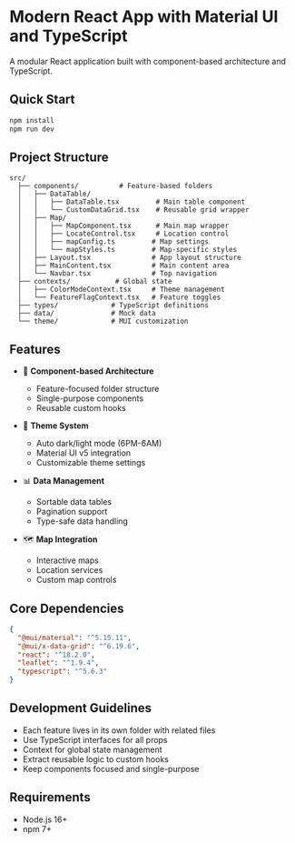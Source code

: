 # Modern React App with Material UI and TypeScript

A modular React application built with component-based architecture and TypeScript.

## Quick Start

```bash
npm install
npm run dev
```

## Project Structure

```
src/
  ├── components/          # Feature-based folders
  │   ├── DataTable/
  │   │   ├── DataTable.tsx         # Main table component
  │   │   └── CustomDataGrid.tsx    # Reusable grid wrapper
  │   ├── Map/
  │   │   ├── MapComponent.tsx      # Main map wrapper
  │   │   ├── LocateControl.tsx     # Location control
  │   │   ├── mapConfig.ts         # Map settings
  │   │   └── mapStyles.ts         # Map-specific styles
  │   ├── Layout.tsx               # App layout structure
  │   ├── MainContent.tsx          # Main content area
  │   └── Navbar.tsx               # Top navigation
  ├── contexts/           # Global state
  │   ├── ColorModeContext.tsx     # Theme management
  │   └── FeatureFlagContext.tsx   # Feature toggles
  ├── types/             # TypeScript definitions
  ├── data/              # Mock data
  └── theme/             # MUI customization
```

## Features

- 🎨 **Component-based Architecture**
  - Feature-focused folder structure
  - Single-purpose components
  - Reusable custom hooks
- 🌙 **Theme System**

  - Auto dark/light mode (6PM-6AM)
  - Material UI v5 integration
  - Customizable theme settings

- 📊 **Data Management**

  - Sortable data tables
  - Pagination support
  - Type-safe data handling

- 🗺️ **Map Integration**
  - Interactive maps
  - Location services
  - Custom map controls

## Core Dependencies

```json
{
  "@mui/material": "^5.15.11",
  "@mui/x-data-grid": "^6.19.6",
  "react": "^18.2.0",
  "leaflet": "^1.9.4",
  "typescript": "^5.6.3"
}
```

## Development Guidelines

- Each feature lives in its own folder with related files
- Use TypeScript interfaces for all props
- Context for global state management
- Extract reusable logic to custom hooks
- Keep components focused and single-purpose

## Requirements

- Node.js 16+
- npm 7+
